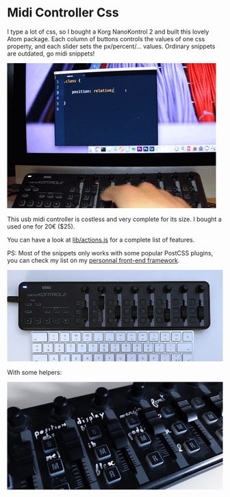 # Midi Controller Css

I type a lot of css, so I bought a Korg NanoKontrol 2 and built this lovely Atom package. Each column of buttons controls the values of one css property, and each slider sets the px/percent/... values. Ordinary snippets are outdated, go midi snippets!

![Demo](demo.gif)

This usb midi controller is costless and very complete for its size. I bought a used one for 20€ ($25).

You can have a look at [lib/actions.js](lib/actions.js) for a complete list of features.

PS: Most of the snippets only works with some popular PostCSS plugins, you can check my list on my [personnal front-end framework](https://github.com/dimitrinicolas/marmwork/blob/master/build/postcss.config.js).

![Korg NanoKontrol 2](photo.jpg)

With some helpers:

![Korg NanoKontrol 2](photo2.jpg)
